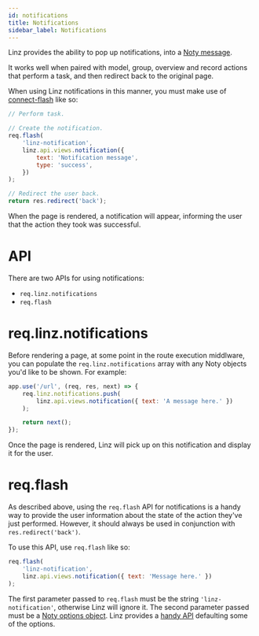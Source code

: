 ```yaml
---
id: notifications
title: Notifications
sidebar_label: Notifications
---
```


Linz provides the ability to pop up notifications, into a [Noty message](https://ned.im/noty/#/).

It works well when paired with model, group, overview and record actions that perform a task, and then redirect back to the original page.

When using Linz notifications in this manner, you must make use of [connect-flash](https://github.com/jaredhanson/connect-flash) like so:

```javascript
// Perform task.

// Create the notification.
req.flash(
    'linz-notification',
    linz.api.views.notification({
        text: 'Notification message',
        type: 'success',
    })
);

// Redirect the user back.
return res.redirect('back');
```

When the page is rendered, a notification will appear, informing the user that the action they took was successful.

# API

There are two APIs for using notifications:

-   `req.linz.notifications`
-   `req.flash`

# req.linz.notifications

Before rendering a page, at some point in the route execution middlware, you can populate the `req.linz.notifications` array with any Noty objects you'd like to be shown. For example:

```javascript
app.use('/url', (req, res, next) => {
    req.linz.notifications.push(
        linz.api.views.notification({ text: 'A message here.' })
    );

    return next();
});
```

Once the page is rendered, Linz will pick up on this notification and display it for the user.

# req.flash

As described above, using the `req.flash` API for notifications is a handy way to provide the user information about the state of the action they've just performed. However, it should always be used in conjunction with `res.redirect('back')`.

To use this API, use `req.flash` like so:

```javascript
req.flash(
    'linz-notification',
    linz.api.views.notification({ text: 'Message here.' })
);
```

The first parameter passed to `req.flash` must be the string `'linz-notification'`, otherwise Linz will ignore it. The second parameter passed must be a [Noty options object](https://ned.im/noty/#options). Linz provides a [handy API](api#viewsnotificationnoty) defaulting some of the options.
